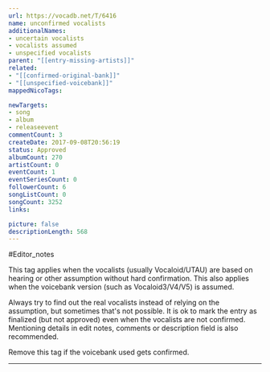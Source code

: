 ```yaml
---
url: https://vocadb.net/T/6416
name: unconfirmed vocalists
additionalNames: 
- uncertain vocalists
- vocalists assumed
- unspecified vocalists
parent: "[[entry-missing-artists]]"
related:
- "[[confirmed-original-bank]]"
- "[[unspecified-voicebank]]"
mappedNicoTags:

newTargets:
- song
- album
- releaseevent
commentCount: 3
createDate: 2017-09-08T20:56:19
status: Approved
albumCount: 270
artistCount: 0
eventCount: 1
eventSeriesCount: 0
followerCount: 6
songListCount: 0
songCount: 3252
links: 

picture: false
descriptionLength: 568
---
```


#Editor_notes

This tag applies when the vocalists (usually Vocaloid/UTAU) are based on hearing or other assumption without hard confirmation. This also applies when the voicebank version (such as Vocaloid3/V4/V5) is assumed.

Always try to find out the real vocalists instead of relying on the assumption, but sometimes that's not possible. It is ok to mark the entry as finalized (but not approved) even when the vocalists are not confirmed. Mentioning details in edit notes, comments or description field is also recommended.

Remove this tag if the voicebank used gets confirmed.

---

